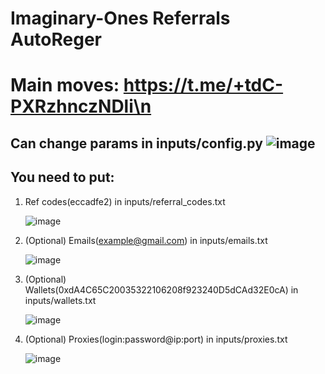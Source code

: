 # Imaginary-Ones Referrals AutoReger
# Main <crypto/> moves: https://t.me/+tdC-PXRzhnczNDli\n

## Can change params in inputs/config.py ![image](https://github.com/MsLolita/Imaginary-Ones/assets/58307006/0c304331-949c-4a63-9ebc-6d9cc23f46bb)
## You need to put:
 1. Ref codes(eccadfe2) in inputs/referral_codes.txt 
    
    ![image](https://github.com/MsLolita/Imaginary-Ones/assets/58307006/555dc83c-92b2-4a7c-ad60-8c22ed5ea373)
 2. (Optional) Emails(example@gmail.com) in inputs/emails.txt 

    ![image](https://github.com/MsLolita/Imaginary-Ones/assets/58307006/eb972167-7b57-457c-8146-6ff8588d03d6) 
 3. (Optional) Wallets(0xdA4C65C20035322106208f923240D5dCAd32E0cA) in inputs/wallets.txt 

    ![image](https://github.com/MsLolita/Imaginary-Ones/assets/58307006/14e5a59c-ca73-45cb-94f8-0235a7d1b2f7) 
 4. (Optional) Proxies(login:password@ip:port) in inputs/proxies.txt 

    ![image](https://github.com/MsLolita/VeloData/assets/58307006/a2c95484-52b6-497a-b89e-73b89d953d8c) 
